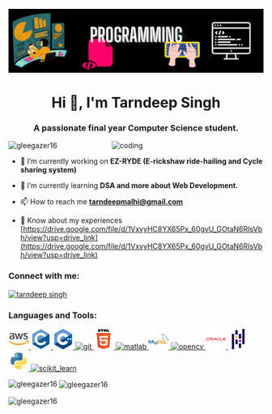 ![MasterHead](https://github.com/gleegazer16/gleegazer16/blob/main/banner.gif)
<h1 align="center">Hi 👋, I'm Tarndeep Singh</h1>
<h3 align="center">A passionate final year Computer Science student.</h3>

<img align="right" alt="coding" width="300" src="https://cdn.dribbble.com/users/330915/screenshots/3587000/media/343cb53c87e313181d99248d3071bc77.gif">

<p align="left"> <img src="https://komarev.com/ghpvc/?username=gleegazer16&label=Profile%20views&color=0e75b6&style=flat" alt="gleegazer16" /> </p>

- 🔭 I’m currently working on **EZ-RYDE (E-rickshaw ride-hailing and Cycle sharing system)**

- 🌱 I’m currently learning **DSA and more about Web Development.**

- 📫 How to reach me **tarndeepmalhi@gmail.com**

- 📄 Know about my experiences [https://drive.google.com/file/d/1VxvyHC8YX65Px_60gvU_GOtaN6RIsVbh/view?usp=drive_link](https://drive.google.com/file/d/1VxvyHC8YX65Px_60gvU_GOtaN6RIsVbh/view?usp=drive_link)

<h3 align="left">Connect with me:</h3>
<p align="left">
<a href="https://linkedin.com/in/tarndeep singh" target="blank"><img align="center" src="https://raw.githubusercontent.com/rahuldkjain/github-profile-readme-generator/master/src/images/icons/Social/linked-in-alt.svg" alt="tarndeep singh" height="30" width="40" /></a>
</p>

<h3 align="left">Languages and Tools:</h3>
<p align="left"> <a href="https://aws.amazon.com" target="_blank" rel="noreferrer"> <img src="https://raw.githubusercontent.com/devicons/devicon/master/icons/amazonwebservices/amazonwebservices-original-wordmark.svg" alt="aws" width="40" height="40"/> </a> <a href="https://www.cprogramming.com/" target="_blank" rel="noreferrer"> <img src="https://raw.githubusercontent.com/devicons/devicon/master/icons/c/c-original.svg" alt="c" width="40" height="40"/> </a> <a href="https://www.w3schools.com/cpp/" target="_blank" rel="noreferrer"> <img src="https://raw.githubusercontent.com/devicons/devicon/master/icons/cplusplus/cplusplus-original.svg" alt="cplusplus" width="40" height="40"/> </a> <a href="https://git-scm.com/" target="_blank" rel="noreferrer"> <img src="https://www.vectorlogo.zone/logos/git-scm/git-scm-icon.svg" alt="git" width="40" height="40"/> </a> <a href="https://www.w3.org/html/" target="_blank" rel="noreferrer"> <img src="https://raw.githubusercontent.com/devicons/devicon/master/icons/html5/html5-original-wordmark.svg" alt="html5" width="40" height="40"/> </a> <a href="https://www.mathworks.com/" target="_blank" rel="noreferrer"> <img src="https://upload.wikimedia.org/wikipedia/commons/2/21/Matlab_Logo.png" alt="matlab" width="40" height="40"/> </a> <a href="https://www.mysql.com/" target="_blank" rel="noreferrer"> <img src="https://raw.githubusercontent.com/devicons/devicon/master/icons/mysql/mysql-original-wordmark.svg" alt="mysql" width="40" height="40"/> </a> <a href="https://opencv.org/" target="_blank" rel="noreferrer"> <img src="https://www.vectorlogo.zone/logos/opencv/opencv-icon.svg" alt="opencv" width="40" height="40"/> </a> <a href="https://www.oracle.com/" target="_blank" rel="noreferrer"> <img src="https://raw.githubusercontent.com/devicons/devicon/master/icons/oracle/oracle-original.svg" alt="oracle" width="40" height="40"/> </a> <a href="https://pandas.pydata.org/" target="_blank" rel="noreferrer"> <img src="https://raw.githubusercontent.com/devicons/devicon/2ae2a900d2f041da66e950e4d48052658d850630/icons/pandas/pandas-original.svg" alt="pandas" width="40" height="40"/> </a> <a href="https://www.python.org" target="_blank" rel="noreferrer"> <img src="https://raw.githubusercontent.com/devicons/devicon/master/icons/python/python-original.svg" alt="python" width="40" height="40"/> </a> <a href="https://scikit-learn.org/" target="_blank" rel="noreferrer"> <img src="https://upload.wikimedia.org/wikipedia/commons/0/05/Scikit_learn_logo_small.svg" alt="scikit_learn" width="40" height="40"/> </a> </p>

<p><img align="left" src="https://github-readme-stats.vercel.app/api/top-langs?username=gleegazer16&show_icons=true&locale=en&layout=compact" alt="gleegazer16" /></p>

<p>&nbsp;<img align="center" src="https://github-readme-stats.vercel.app/api?username=gleegazer16&show_icons=true&locale=en" alt="gleegazer16" /></p>

<p><img align="center" src="https://github-readme-streak-stats.herokuapp.com/?user=gleegazer16&" alt="gleegazer16" /></p>

